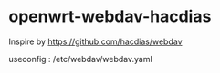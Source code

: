 # openwrt-webdav-hacdias

Inspire by https://github.com/hacdias/webdav

useconfig : /etc/webdav/webdav.yaml
